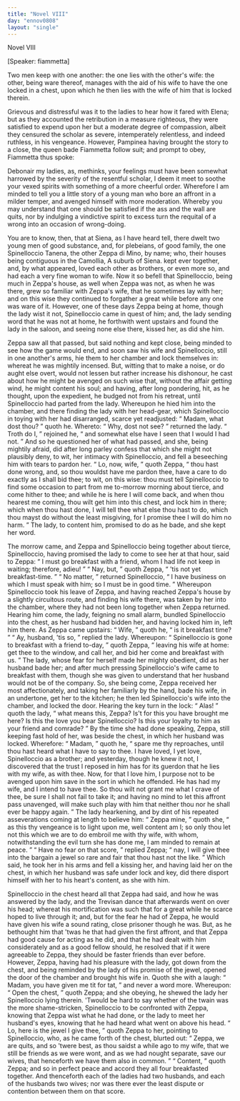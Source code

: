 ```yaml
---
title: "Novel VIII"
day: "ennov0808"
layout: "single"
---
```

<html>
 <head>
 </head>
 <body>
  <div id="nov0808" type="novella" who="fiammetta">
   <head>
    Novel VIII
   </head>
   <p>
    [Speaker: fiammetta]
   </p>
   <argument>
    <p>
     <milestone id="p08080001"/>
     <!--(i)-->
     Two men keep with one another: the one
	lies with the other's
	wife: the other, being ware thereof, manages with the
	aid of his wife to have the one locked in a chest, upon
	which he then lies with the wife of him that is locked
	therein.
     <!--(/i)-->
    </p>
   </argument>
   <div3 type="commentary" who="author">
    <p>
     <milestone id="p08080002"/>
     <!--(sc)-->
     Grievous
     <!--(/sc)-->
     and distressful was it to
      the ladies to hear how it fared
      with Elena; but as they accounted the retribution in a measure
      righteous, they were satisfied to expend upon her but a moderate
      degree of compassion, albeit they censured the scholar as severe,
      intemperately relentless, and indeed ruthless, in his vengeance.
      However, Pampinea having brought the story to a close, the queen
      bade Fiammetta follow suit; and prompt to obey, Fiammetta thus
      spoke:
    </p>
   </div3>
   <div3 type="commentary" who="fiammetta">
    <p>
     <milestone id="p08080003"/>
     Debonair my ladies, as, methinks, your feelings must have
	been somewhat harrowed by the severity of the resentful scholar, I
	deem it meet to soothe your vexed spirits with something of a more
	cheerful order. Wherefore I am minded to tell you a little story of
	a young man who bore an affront in a milder temper, and avenged
	himself with more moderation. Whereby you may understand that
	one should be satisfied if the ass and the wall are quits, nor by
	indulging a vindictive spirit to excess turn the requital of a wrong
	into an occasion of wrong-doing.
    </p>
   </div3>
   <p>
    <milestone id="p08080004"/>
    You are to know, then, that at Siena,
 as I have heard tell, there dwelt two young men of good substance,
 and, for plebeians, of good family, the one Spinelloccio Tanena, the
 other Zeppa di Mino, by name; who, their houses being contiguous
 in the Camollia,
    <note>
     A suburb of Siena.
    </note>
    <milestone id="p08080005"/>
    kept ever together, and, by
 what appeared, loved
 each other as brothers, or even more so, and had each a very fine
    <pb n="231"/>
    woman to wife.
    <milestone id="p08080006"/>
    Now it so befell that Spinelloccio, being much in
 Zeppa's house, as well when Zeppa was not, as when he was there,
 grew so familiar with Zeppa's wife, that he sometimes lay with her;
 and on this wise they continued to forgather a great while before any
 one was ware of it.
    <milestone id="p08080007"/>
    However, one of these days Zeppa being at
 home, though the lady wist it not, Spinelloccio came in quest of
 him; and, the lady sending word that he was not at home, he forthwith
 went upstairs and found the lady in the saloon, and seeing none
 else there, kissed her, as did she him.
   </p>
   <p>
    <milestone id="p08080008"/>
    Zeppa saw all that passed, but said nothing and kept close, being
 minded to see how the game would end, and soon saw his wife and
 Spinelloccio, still in one another's arms, hie them to her chamber and
 lock themselves in: whereat he was mightily incensed.
    <milestone id="p08080009"/>
    But, witting
 that to make a noise, or do aught else overt, would not lessen but
 rather increase his dishonour, he cast about how he might be avenged
 on such wise that, without the affair getting wind, he might content
 his soul; and having, after long pondering, hit, as he thought, upon
 the expedient, he budged not from his retreat, until Spinelloccio had
 parted from the lady.
    <milestone id="p08080010"/>
    Whereupon he hied him into the chamber,
 and there finding the lady with her head-gear, which Spinelloccio in
 toying with her had disarranged, scarce yet readjusted:
    <q direct="unspecified">
     Madam,
 what dost thou?
    </q>
    quoth he.
    <milestone id="p08080011"/>
    Whereto:
    <q direct="unspecified">
     Why, dost not see?
    </q>
    returned the lady.
    <milestone id="p08080012"/>
    <q direct="unspecified">
     Troth do I,
    </q>
    rejoined he,
    <q direct="unspecified">
     and somewhat else
 have I seen that I would I had not.
    </q>
    And so he questioned her of
 what had passed, and she, being mightily afraid, did after long parley
 confess that which she might not plausibly deny, to wit, her intimacy
 with Spinelloccio, and fell a beseeching him with tears to pardon her.
    <milestone id="p08080013"/>
    <q direct="unspecified">
     Lo, now, wife,
    </q>
    quoth Zeppa,
    <q direct="unspecified">
     thou hast done wrong, and, so thou
 wouldst have me pardon thee, have a care to do exactly as I shall bid
 thee; to wit, on this wise:
     <milestone id="p08080014"/>
     thou must tell Spinelloccio to find some
 occasion to part from me to-morrow morning about tierce, and come
 hither to thee; and while he is here I will come back, and when
 thou hearest me coming, thou wilt get him into this chest, and lock
 him in there; which when thou hast done, I will tell thee what else
 thou hast to do, which thou mayst do without the least misgiving,
 for I promise thee I will do him no harm.
    </q>
    The lady, to content
 him, promised to do as he bade, and she kept her word.
   </p>
   <p>
    <milestone id="p08080015"/>
    The morrow came, and Zeppa and Spinelloccio being together
    <pb n="232"/>
    about tierce, Spinelloccio, having promised the lady to come to see
 her at that hour, said to Zeppa:
    <q direct="unspecified">
     I must go breakfast with a
 friend, whom I had life not keep in waiting; therefore, adieu!
    </q>
    <milestone id="p08080016"/>
    <q direct="unspecified">
     Nay, but,
    </q>
    quoth Zeppa,
    <q direct="unspecified">
     'tis not yet breakfast-time.
    </q>
    <milestone id="p08080017"/>
    <q direct="unspecified">
     No
 matter,
    </q>
    returned Spinelloccio,
    <q direct="unspecified">
     I have business on which I must
 speak with him; so I must be in good time.
    </q>
    <milestone id="p08080018"/>
    Whereupon Spinelloccio
 took his leave of Zeppa, and having reached Zeppa's house by
 a slightly circuitous route, and finding his wife there, was taken by
 her into the chamber, where they had not been long together when
 Zeppa returned. Hearing him come, the lady, feigning no small
 alarm, bundled Spinelloccio into the chest, as her husband had bidden
 her, and having locked him in, left him there.
    <milestone id="p08080019"/>
    As Zeppa came
 upstairs:
    <q direct="unspecified">
     Wife,
    </q>
    quoth he,
    <q direct="unspecified">
     is it breakfast time?
    </q>
    <milestone id="p08080020"/>
    <q direct="unspecified">
     Ay, husband, 'tis so,
    </q>
    replied the lady.
    <milestone id="p08080021"/>
    Whereupon:
    <q direct="unspecified">
     Spinelloccio is
 gone to breakfast with a friend to-day,
    </q>
    quoth Zeppa,
    <q direct="unspecified">
     leaving his
 wife at home: get thee to the window, and call her, and bid her
 come and breakfast with us.
    </q>
    <milestone id="p08080022"/>
    The lady, whose fear for herself made
 her mighty obedient, did as her husband bade her; and after much
 pressing Spinelloccio's wife came to breakfast with them, though she
 was given to understand that her husband would not be of the company.
 So, she being come, Zeppa received her most affectionately,
 and taking her familiarly by the hand, bade his wife, in an undertone,
 get her to the kitchen; he then led Spinelloccio's wife into the
 chamber, and locked the door.
    <milestone id="p08080023"/>
    Hearing the key turn in the lock:
    <q direct="unspecified">
     Alas!
    </q>
    quoth the lady,
    <q direct="unspecified">
     what means this, Zeppa? Is't for this you
 have brought me here? Is this the love you bear Spinelloccio? Is
 this your loyalty to him as your friend and comrade?
    </q>
    <milestone id="p08080024"/>
    By the time
 she had done speaking, Zeppa, still keeping fast hold of her, was
 beside the chest, in which her husband was locked. Wherefore:
    <q direct="unspecified">
     Madam,
    </q>
    quoth he,
    <q direct="unspecified">
     spare me thy reproaches, until thou hast
 heard what I have to say to thee. I have loved, I yet love, Spinelloccio
 as a brother; and yesterday, though he knew it not, I discovered
 that the trust I reposed in him has for its guerdon that he
 lies with my wife, as with thee. Now, for that I love him, I purpose
 not to be avenged upon him save in the sort in which he
 offended. He has had my wife, and I intend to have thee.
     <milestone id="p08080025"/>
     So thou
 wilt not grant me what I crave of thee, be sure I shall not fail to
 take it; and having no mind to let this affront pass unavenged, will
     <pb n="233"/>
     make such play with him that neither thou nor he shall ever be
 happy again.
    </q>
    <milestone id="p08080026"/>
    The lady hearkening, and by dint of his repeated
 asseverations coming at length to believe him:
    <q direct="unspecified">
     Zeppa mine,
    </q>
    quoth she,
    <q direct="unspecified">
     as this thy vengeance is to light upon me, well content
 am I; so only thou let not this which we are to do embroil me with
 thy wife, with whom, notwithstanding the evil turn she has done
 me, I am minded to remain at peace.
    </q>
    <milestone id="p08080027"/>
    <q direct="unspecified">
     Have no fear on that
 score,
    </q>
    replied Zeppa;
    <q direct="unspecified">
     nay, I will give thee into the bargain a
 jewel so rare and fair that thou hast not the like.
    </q>
    Which said,
 he took her in his arms and fell a kissing her, and having laid her
 on the chest, in which her husband was safe under lock and key,
 did there disport himself with her to his heart's content, as she with
 him.
   </p>
   <p>
    <milestone id="p08080028"/>
    Spinelloccio in the chest heard all that Zeppa had said, and how
 he was answered by the lady, and the Trevisan dance that afterwards
 went on over his head; whereat his mortification was such that for
 a great while he scarce hoped to live through it; and, but for the fear
 he had of Zeppa, he would have given his wife a sound rating, close
 prisoner though he was.
    <milestone id="p08080029"/>
    But, as he bethought him that 'twas he
 that had given the first affront, and that Zeppa had good cause for
 acting as he did, and that he had dealt with him considerately and
 as a good fellow should, he resolved that if it were agreeable to
 Zeppa, they should be faster friends than ever before.
    <milestone id="p08080030"/>
    However,
 Zeppa, having had his pleasure with the lady, got down from the
 chest, and being reminded by the lady of his promise of the jewel,
 opened the door of the chamber and brought his wife in. Quoth
 she with a laugh:
    <q direct="unspecified">
     Madam, you have given me tit for tat,
    </q>
    and
 never a word more.
    <milestone id="p08080031"/>
    Whereupon:
    <q direct="unspecified">
     Open the chest,
    </q>
    quoth
 Zeppa; and she obeying, he shewed the lady her Spinelloccio lying
 therein.
    <milestone id="p08080032"/>
    'Twould be hard to say whether of the twain was the
 more shame-stricken, Spinelloccio to be confronted with Zeppa,
 knowing that Zeppa wist what he had done, or the lady to meet her
 husband's eyes, knowing that he had heard what went on above his
 head.
    <milestone id="p08080033"/>
    <q direct="unspecified">
     Lo, here is the jewel I give thee,
    </q>
    quoth Zeppa to her,
 pointing to Spinelloccio,
    <milestone id="p08080034"/>
    who, as he came forth of the chest, blurted
 out:
    <q direct="unspecified">
     Zeppa, we are quits, and so 'twere best, as thou saidst a while
 ago to my wife, that we still be friends as we were wont, and as we
 had nought separate, save our wives, that henceforth we have them
     <pb n="234"/>
     also in common.
    </q>
    <milestone id="p08080035"/>
    <q direct="unspecified">
     Content,
    </q>
    quoth Zeppa; and so in perfect
 peace and accord they all four breakfasted together. And thenceforth
 each of the ladies had two husbands, and each of the husbands two
 wives; nor was there ever the least dispute or contention between
 them on that score.
   </p>
  </div>
 </body>
</html>